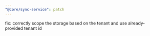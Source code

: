 ```yaml
---
"@core/sync-service": patch
---
```


fix: correctly scope the storage based on the tenant and use already-provided tenant id
